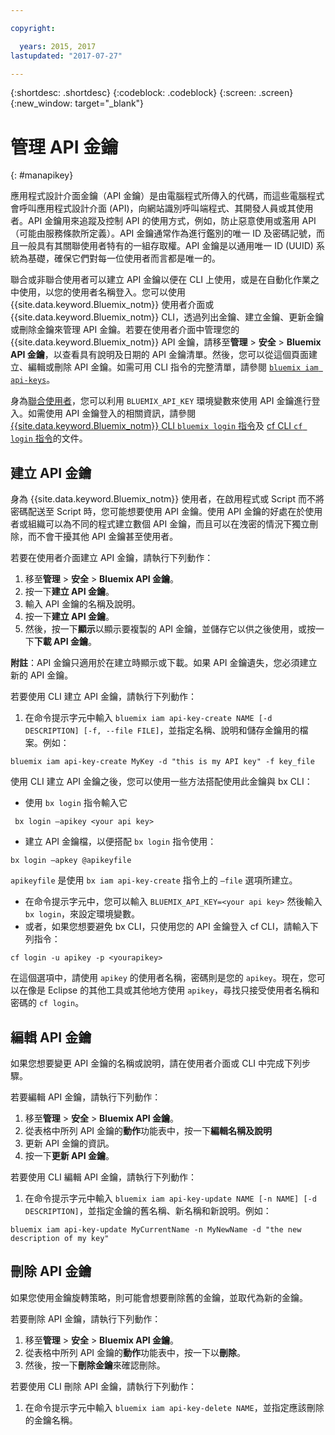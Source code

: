 ```yaml
---

copyright:

  years: 2015, 2017
lastupdated: "2017-07-27"

---
```


{:shortdesc: .shortdesc}
{:codeblock: .codeblock}
{:screen: .screen}
{:new_window: target="_blank"}

# 管理 API 金鑰
{: #manapikey}

應用程式設計介面金鑰（API 金鑰）是由電腦程式所傳入的代碼，而這些電腦程式會呼叫應用程式設計介面 (API)，向網站識別呼叫端程式、其開發人員或其使用者。API 金鑰用來追蹤及控制 API 的使用方式，例如，防止惡意使用或濫用 API（可能由服務條款所定義）。API 金鑰通常作為進行鑑別的唯一 ID 及密碼記號，而且一般具有其關聯使用者特有的一組存取權。API 金鑰是以通用唯一 ID (UUID) 系統為基礎，確保它們對每一位使用者而言都是唯一的。

聯合或非聯合使用者可以建立 API 金鑰以便在 CLI 上使用，或是在自動化作業之中使用，以您的使用者名稱登入。您可以使用 {{site.data.keyword.Bluemix_notm}} 使用者介面或 {{site.data.keyword.Bluemix_notm}} CLI，透過列出金鑰、建立金鑰、更新金鑰或刪除金鑰來管理 API 金鑰。若要在使用者介面中管理您的 {{site.data.keyword.Bluemix_notm}} API 金鑰，請移至**管理** &gt; **安全** &gt; **Bluemix API 金鑰**，以查看具有說明及日期的 API 金鑰清單。然後，您可以從這個頁面建立、編輯或刪除 API 金鑰。如需可用 CLI 指令的完整清單，請參閱 [`bluemix iam api-keys`](/docs/cli/reference/bluemix_cli/bx_cli.html#bluemix_iam)。

身為[聯合使用者](/docs/admin/adminpublic.html#federatedid)，您可以利用 `BLUEMIX_API_KEY` 環境變數來使用 API 金鑰進行登入。如需使用 API 金鑰登入的相關資訊，請參閱 [{{site.data.keyword.Bluemix_notm}} CLI `bluemix login` 指令](/docs/cli/reference/bluemix_cli/bx_cli.html#bluemix_login)及 [cf CLI `cf login` 指令](/docs/cli/reference/cfcommands/index.html#cf_login)的文件。

## 建立 API 金鑰

身為 {{site.data.keyword.Bluemix_notm}} 使用者，在啟用程式或 Script 而不將密碼配送至 Script 時，您可能想要使用 API 金鑰。使用 API 金鑰的好處在於使用者或組織可以為不同的程式建立數個 API 金鑰，而且可以在洩密的情況下獨立刪除，而不會干擾其他 API 金鑰甚至使用者。

若要在使用者介面建立 API 金鑰，請執行下列動作：

1. 移至**管理** &gt; **安全** &gt; **Bluemix API 金鑰**。
2. 按一下**建立 API 金鑰**。
3. 輸入 API 金鑰的名稱及說明。
4. 按一下**建立 API 金鑰**。
5. 然後，按一下**顯示**以顯示要複製的 API 金鑰，並儲存它以供之後使用，或按一下**下載 API 金鑰**。

**附註**：API 金鑰只適用於在建立時顯示或下載。如果 API 金鑰遺失，您必須建立新的 API 金鑰。

若要使用 CLI 建立 API 金鑰，請執行下列動作：

1. 在命令提示字元中輸入 `bluemix iam api-key-create NAME [-d DESCRIPTION] [-f, --file FILE]`，並指定名稱、說明和儲存金鑰用的檔案。例如：

```
bluemix iam api-key-create MyKey -d "this is my API key" -f key_file
``` 

使用 CLI 建立 API 金鑰之後，您可以使用一些方法搭配使用此金鑰與 bx CLI：

* 使用 `bx login` 指令輸入它
```
 bx login —apikey <your api key>
```
* 建立 API 金鑰檔，以便搭配 `bx login` 指令使用： 
 ```
 bx login —apkey @apikeyfile
 ```
 `apikeyfile` 是使用 `bx iam api-key-create` 指令上的 `—file` 選項所建立。
* 在命令提示字元中，您可以輸入 `BLUEMIX_API_KEY=<your api key>` 然後輸入 `bx login`，來設定環境變數。
* 或者，如果您想要避免 bx CLI，只使用您的 API 金鑰登入 cf CLI，請輸入下列指令：
 ```
 cf login -u apikey -p <yourapikey>
 ```
  在這個選項中，請使用 `apikey` 的使用者名稱，密碼則是您的 `apikey`。現在，您可以在像是 Eclipse 的其他工具或其他地方使用 `apikey`，尋找只接受使用者名稱和密碼的 `cf login`。

## 編輯 API 金鑰

如果您想要變更 API 金鑰的名稱或說明，請在使用者介面或 CLI 中完成下列步驟。

若要編輯 API 金鑰，請執行下列動作：

1. 移至**管理** &gt; **安全** &gt; **Bluemix API 金鑰**。
2. 從表格中所列 API 金鑰的**動作**功能表中，按一下**編輯名稱及說明** 
3. 更新 API 金鑰的資訊。
4. 按一下**更新 API 金鑰**。

若要使用 CLI 編輯 API 金鑰，請執行下列動作：

1. 在命令提示字元中輸入 `bluemix iam api-key-update NAME [-n NAME] [-d DESCRIPTION]`，並指定金鑰的舊名稱、新名稱和新說明。例如：

```
bluemix iam api-key-update MyCurrentName -n MyNewName -d "the new description of my key"
```

## 刪除 API 金鑰

如果您使用金鑰旋轉策略，則可能會想要刪除舊的金鑰，並取代為新的金鑰。

若要刪除 API 金鑰，請執行下列動作： 

1. 移至**管理** &gt; **安全** &gt; **Bluemix API 金鑰**。
2. 從表格中所列 API 金鑰的**動作**功能表中，按一下以**刪除**。
3. 然後，按一下**刪除金鑰**來確認刪除。

若要使用 CLI 刪除 API 金鑰，請執行下列動作：
1. 在命令提示字元中輸入 `bluemix iam api-key-delete NAME`，並指定應該刪除的金鑰名稱。
